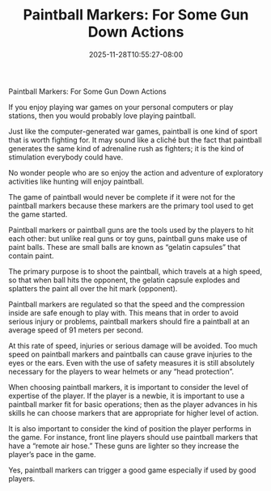 ﻿---
title: "Paintball Markers: For Some Gun Down Actions"
date: 2025-11-28T10:55:27-08:00
description: "Paint Ball Tips for Web Success"
featured_image: "/images/Paint Ball.jpg"
tags: ["Paint Ball"]
---

 Paintball Markers: For Some Gun Down Actions

If you enjoy playing war games on your personal computers or play stations, then you would probably love playing paintball.

Just like the computer-generated war games, paintball is one kind of sport that is worth fighting for. It may sound like a cliché but the fact that paintball generates the same kind of adrenaline rush as fighters; it is the kind of stimulation everybody could have.

No wonder people who are so enjoy the action and adventure of exploratory activities like hunting will enjoy paintball.

The game of paintball would never be complete if it were not for the paintball markers because these markers are the primary tool used to get the game started. 

Paintball markers or paintball guns are the tools used by the players to hit each other: but unlike real guns or toy guns, paintball guns make use of paint balls. These are small balls are known as “gelatin capsules” that contain paint. 

The primary purpose is to shoot the paintball, which travels at a high speed, so that when ball hits the opponent, the gelatin capsule explodes and splatters the paint all over the hit mark (opponent).

Paintball markers are regulated so that the speed and the compression inside are safe enough to play with. This means that in order to avoid serious injury or problems, paintball markers should fire a paintball at an average speed of 91 meters per second.

At this rate of speed, injuries or serious damage will be avoided. Too much speed on paintball markers and paintballs can cause grave injuries to the eyes or the ears. Even with the use of safety measures it is still absolutely necessary for the players to wear helmets or any “head protection”.

When choosing paintball markers, it is important to consider the level of expertise of the player. If the player is a newbie, it is important to use a paintball marker fit for basic operations; then as the player advances in his skills he can choose markers that are appropriate for higher level of action.

It is also important to consider the kind of position the player performs in the game. For instance, front line players should use paintball markers that have a “remote air hose.” These guns are lighter so they increase the player’s pace in the game.

Yes, paintball markers can trigger a good game especially if used by good players.

